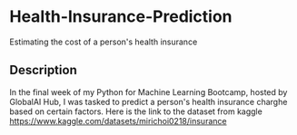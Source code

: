 # Health-Insurance-Prediction
Estimating the cost of a person's health insurance

## Description

In the final week of my Python for Machine Learning Bootcamp, hosted by GlobalAI Hub, I was tasked to predict a person's health insurance charghe based on certain factors.
Here is the link to the dataset from kaggle
https://www.kaggle.com/datasets/mirichoi0218/insurance
